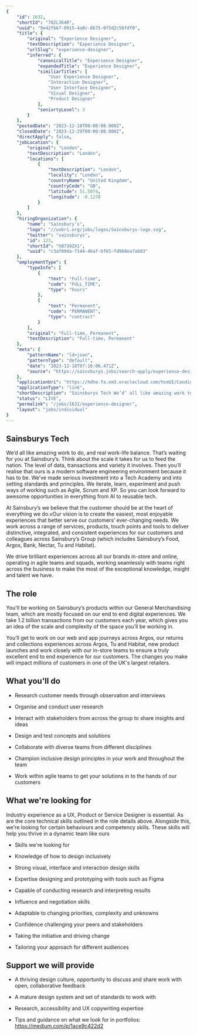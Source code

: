 ```yaml
---
{
	"id": 1632,
	"shortId": "782L364R",
	"uuid": "9e42fb67-0915-4a0c-8675-0f5d2c56fdf0",
	"title": {
		"original": "Experience Designer",
		"textDescription": "Experience Designer",
		"urlSlug": "experience-designer",
		"inferred": {
			"canonicalTitle": "Experience Designer",
			"expandedTitle": "Experience Designer",
			"similiarTitles": [
				"User Experience Designer",
				"Interaction Designer",
				"User Interface Designer",
				"Visual Designer",
				"Product Designer"
			],
			"seniortyLevel": 3
		}
	},
	"postedDate": "2023-12-18T00:00:00.000Z",
	"closedDate": "2023-12-29T00:00:00.000Z",
	"directApply": false,
	"jobLocation": {
		"original": "London",
		"textDescription": "London",
		"locations": [
			{
				"textDescription": "London",
				"locality": "London",
				"countryName": "United Kingdom",
				"countryCode": "GB",
				"latitude": 51.5074,
				"longitude": -0.1278
			}
		]
	},
	"hiringOrganization": {
		"name": "Sainsbury’s",
		"logo": "//uxbri.org/jobs/logos/Sainsburys-logo.svg",
		"twitter": "sainsburys",
		"id": 123,
		"shortId": "hB739ZX1",
		"uuid": "c3af09da-f144-46af-bf65-fd968ea7ab03"
	},
	"employmentType": {
		"typeInfo": [
			{
				"text": "Full-time",
				"code": "FULL_TIME",
				"type": "hours"
			},
			{
				"text": "Permanent",
				"code": "PERMANENT",
				"type": "contract"
			}
		],
		"original": "Full-time, Permanent",
		"textDescription": "Full-time, Permanent"
	},
	"meta": {
		"patternName": "ld+json",
		"patternType": "default",
		"date": "2023-12-18T07:16:06.471Z",
		"source": "https://sainsburys.jobs/search-apply/experience-designer-214505/"
	},
	"applicationUri": "https://hdhe.fa.em3.oraclecloud.com/hcmUI/CandidateExperience/en/sites/CX/requisitions/preview/214505/apply/email?mode=location&utm_media=third+party&utm_source=SainsburysJobs",
	"applicationType": "link",
	"shortDescription": "Sainsburys Tech We’d’ all like amazing work to do, and real work-life- balance. That’s’ waiting for you at Sainsbury’s’. Think about the scale it takes for us to feed the nation. The level of data,",
	"status": "LIVE",
	"permalink": "/jobs/1632/experience-designer",
	"layout": "jobs/individual"
}
---
```

<h2>Sainsburys Tech</h2><p>We’d all like amazing work to do, and real work-life balance. That’s waiting for you at Sainsbury’s. Think about the scale it takes for us to feed the nation. The level of data, transactions and variety it involves. Then you’ll realise that ours is a modern software engineering environment because it has to be. We’ve made serious investment into a Tech Academy and into setting standards and principles. We iterate, learn, experiment and push ways of working such as Agile, Scrum and XP. So you can look forward to awesome opportunities in everything from AI to reusable tech.</p><p>At Sainsbury’s we believe that the customer should be at the heart of everything we do.vOur vision is to create the easiest, most enjoyable experiences that better serve our customers’ ever-changing needs. We work across a range of services, products, touch points and tools to deliver distinctive, integrated, and consistent experiences for our customers and colleagues across Sainsbury’s Group (which includes Sainsbury’s Food, Argos, Bank, Nectar, Tu and Habitat).</p><p>We drive brilliant experiences across all our brands in-store and online, operating in agile teams and squads, working seamlessly with teams right across the business to make the most of the exceptional knowledge, insight and talent we have.</p><h2>The role</h2><p>You'll be working on Sainsbury’s products within our General Merchandising team, which are mostly focused on our end to end digital experiences. We take 1.2 billion transactions from our customers each year, which gives you an idea of the scale and complexity of the space you’ll be working in.</p><p>You’ll get to work on our web and app journeys across Argos, our returns and collections experiences across Argos, Tu and Habitat, new product launches and work closely with our in-store teams to ensure a truly excellent end to end experience for our customers. The changes you make will impact millions of customers in one of the UK's largest retailers.</p><h2>What you'll do</h2><ul><li><p>Research customer needs through observation and interviews</p></li><li><p>Organise and conduct user research</p></li><li><p>Interact with stakeholders from across the group to share insights and ideas</p></li><li><p>Design and test concepts and solutions</p></li><li><p>Collaborate with diverse teams from different disciplines</p></li><li><p>Champion inclusive design principles in your work and throughout the team</p></li><li><p>Work within agile teams to get your solutions in to the hands of our customers</p></li></ul><h2>What we're looking for</h2><p>Industry experience as a UX, Product or Service Designer is essential. As are the core technical skills outlined in the role details above. Alongside this, we're looking for certain behaviours and competency skills. These skills will help you thrive in a dynamic team like ours</p><ul><li><p>Skills we're looking for</p></li><li><p>Knowledge of how to design inclusively</p></li><li><p>Strong visual, interface and interaction design skills</p></li><li><p>Expertise designing and prototyping with tools such as Figma</p></li><li><p>Capable of conducting research and interpreting results</p></li><li><p>Influence and negotiation skills</p></li><li><p>Adaptable to changing priorities, complexity and unknowns</p></li><li><p>Confidence challenging your peers and stakeholders</p></li><li><p>Taking the initiative and driving change</p></li><li><p>Tailoring your approach for different audiences</p></li></ul><h2>Support we will provide</h2><ul><li><p>A thriving design culture, opportunity to discuss and share work with open, collaborative feedback</p></li><li><p>A mature design system and set of standards to work with</p></li><li><p>Research, accessibility and UX copywriting expertise</p></li><li><p>Tips and guidance on what we look for in portfolios: <a target="_blank" rel="noopener noreferrer nofollow" href="https://medium.com/p/1ace9c422d2">https://medium.com/p/1ace9c422d2</a></p></li></ul>
